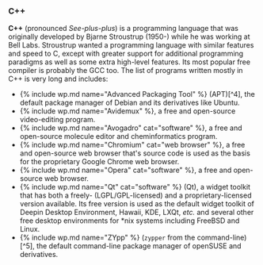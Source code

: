 ### C++
**C++** (pronounced *See-plus-plus*) is a programming language that was originally developed by Bjarne Stroustrup (1950-) while he was working at Bell Labs. Stroustrup wanted a programming language with similar features and speed to C, except with greater support for additional programming paradigms as well as some extra high-level features. Its most popular free compiler is probably the GCC too. The list of programs written mostly in C++ is very long and includes:
* {% include wp.md name="Advanced Packaging Tool" %} (APT)[^4], the default package manager of Debian and its derivatives like Ubuntu.
* {% include wp.md name="Avidemux" %}, a free and open-source video-editing program.
* {% include wp.md name="Avogadro" cat="software" %}, a free and open-source molecule editor and cheminformatics program.
* {% include wp.md name="Chromium" cat="web browser" %}, a free and open-source web browser that's source code is used as the basis for the proprietary Google Chrome web browser.
* {% include wp.md name="Opera" cat="software" %}, a free and open-source web browser. 
* {% include wp.md name="Qt" cat="software" %} (Qt), a widget toolkit that has both a freely- (LGPL/GPL-licensed) and a proprietary-licensed version available. Its free version is used as the default widget toolkit of Deepin Desktop Environment, Hawaii, KDE, LXQt, *etc.* and several other free desktop environments for &#42;nix systems including FreeBSD and Linux.
* {% include wp.md name="ZYpp" %} (`zypper` from the command-line)[^5], the default command-line package manager of openSUSE and derivatives.
